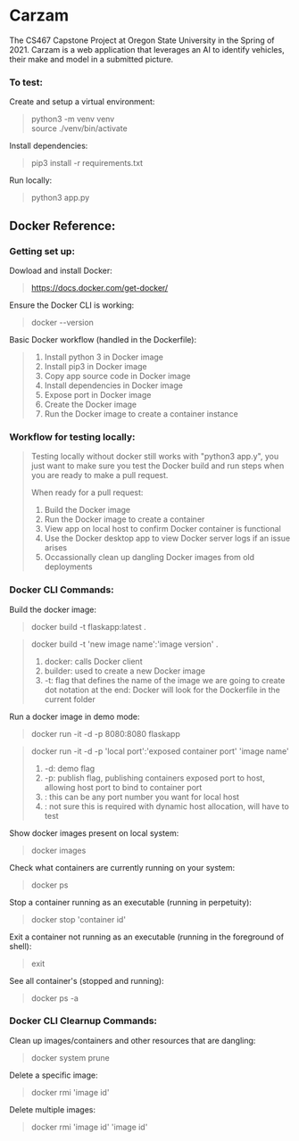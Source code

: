 # Carzam
The CS467 Capstone Project at Oregon State University in the Spring of 2021. Carzam is a web application that leverages an AI to identify vehicles, their make and model in a submitted picture.

 ### To test:
 Create and setup a virtual environment:
 > python3 -m venv venv  
 > source ./venv/bin/activate  

 Install dependencies:  
 > pip3 install -r requirements.txt

 Run locally:  
 > python3 app.py

## Docker Reference:

### Getting set up:

Dowload and install Docker:
> https://docs.docker.com/get-docker/


Ensure the Docker CLI is working:
> docker --version


Basic Docker workflow (handled in the Dockerfile):
> 1. Install python 3 in Docker image
> 2. Install pip3 in Docker image
> 3. Copy app source code in Docker image
> 4. Install dependencies in Docker image
> 5. Expose port in Docker image
> 6. Create the Docker image
> 7. Run the Docker image to create a container instance

### Workflow for testing locally:
> Testing locally without docker still works with "python3 app.y", you just want to make sure you test the Docker build and run steps when you are ready to make a pull request.
>
> When ready for a pull request:
> 1. Build the Docker image
> 2. Run the Docker image to create a container
> 3. View app on local host to confirm Docker container is functional
> 4. Use the Docker desktop app to view Docker server logs if an issue arises
> 5. Occassionally clean up dangling Docker images from old deployments

### Docker CLI Commands:

Build the docker image:
> docker build -t flaskapp:latest .

> docker build -t 'new image name':'image version' .
> 1. docker: calls Docker client
> 2. builder: used to create a new Docker image
> 3. -t: flag that defines the name of the image we are going to create
> dot notation at the end: Docker will look for the Dockerfile in the current folder

Run a docker image in demo mode:
> docker run -it -d -p 8080:8080 flaskapp

> docker run -it -d -p 'local port':'exposed container port' 'image name'
> 1. -d: demo flag
> 2. -p: publish flag, publishing containers exposed port to host, allowing host port to bind to container port
> 3. <local port>: this can be any port number you want for local host
> 4. <exposed container port>: not sure this is required with dynamic host allocation, will have to test

Show docker images present on local system:
> docker images

Check what containers are currently running on your system:
> docker ps

Stop a container running as an executable (running in perpetuity):
> docker stop 'container id'

Exit a container not running as an executable (running in the foreground of shell):
> exit

See all container's (stopped and running):
> docker ps -a

### Docker CLI Clearnup Commands:

Clean up images/containers and other resources that are dangling:
> docker system prune

Delete a specific image:
> docker rmi 'image id'

Delete multiple images:
> docker rmi 'image id' 'image id'
